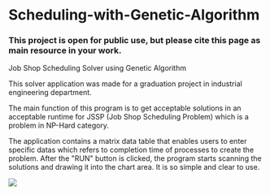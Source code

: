 # Scheduling-with-Genetic-Algorithm

<h3>This project is open for public use, but please cite this page as main resource in your work.</h3>

Job Shop Scheduling Solver using Genetic Algorithm

This solver application was made for a graduation project in industrial engineering department.

The main function of this program is to get acceptable solutions in an acceptable runtime for JSSP (Job Shop Scheduling Problem) which is a problem in NP-Hard category.

The application contains a matrix data table that enables users to enter specific datas which refers to completion time of processes to create the problem. After the "RUN" button is clicked, the program starts scanning the solutions and drawing it into the chart area. It is so simple and clear to use.

<img src="http://i.imgur.com/U68PgTl.png"></img>
